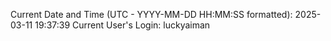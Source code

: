Current Date and Time (UTC - YYYY-MM-DD HH:MM:SS formatted): 2025-03-11 19:37:39
Current User's Login: luckyaiman
